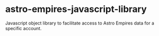 astro-empires-javascript-library
================================

Javascript object library to facilitate access to Astro Empires data for a specific account.
